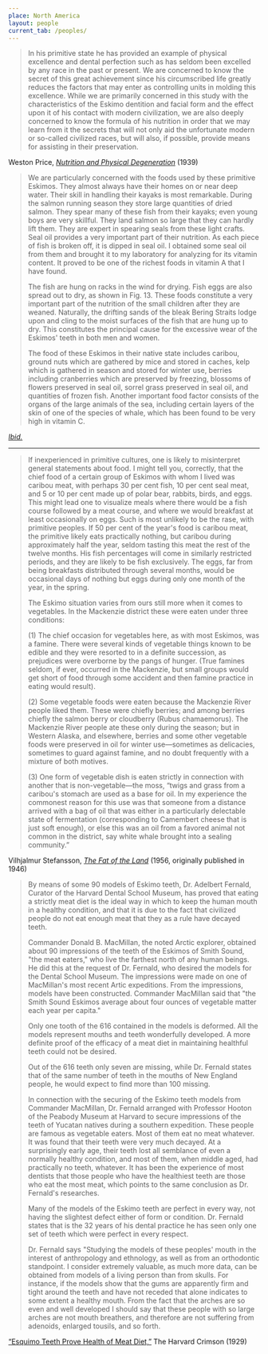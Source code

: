 ```yaml
---
place: North America
layout: people
current_tab: /peoples/
---
```


> In his primitive state he has provided an example of physical excellence and dental perfection such as has seldom been excelled by any race in the past or present. We are concerned to know the secret of this great achievement since his circumscribed life greatly reduces the factors that may enter as controlling units in molding this excellence. While we are primarily concerned in this study with the characteristics of the Eskimo dentition and facial form and the effect upon it of his contact with modern civilization, we are also deeply concerned to know the formula of his nutrition in order that we may learn from it the secrets that will not only aid the unfortunate modern or so-called civilized races, but will also, if possible, provide means for assisting in their preservation.

Weston Price, [_Nutrition and Physical Degeneration_](http://gutenberg.net.au/ebooks02/0200251h.html#ch5) (1939)

> We are particularly concerned with the foods used by these primitive Eskimos. They almost always have their homes on or near deep water. Their skill in handling their kayaks is most remarkable. During the salmon running season they store large quantities of dried salmon. They spear many of these fish from their kayaks; even young boys are very skillful. They land salmon so large that they can hardly lift them. They are expert in spearing seals from these light crafts. Seal oil provides a very important part of their nutrition. As each piece of fish is broken off, it is dipped in seal oil. I obtained some seal oil from them and brought it to my laboratory for analyzing for its vitamin content. It proved to be one of the richest foods in vitamin A that I have found.
>
> The fish are hung on racks in the wind for drying. Fish eggs are also spread out to dry, as shown in Fig. 13. These foods constitute a very important part of the nutrition of the small children after they are weaned. Naturally, the drifting sands of the bleak Bering Straits lodge upon and cling to the moist surfaces of the fish that are hung up to dry. This constitutes the principal cause for the excessive wear of the Eskimos' teeth in both men and women.
>
> The food of these Eskimos in their native state includes caribou, ground nuts which are gathered by mice and stored in caches, kelp which is gathered in season and stored for winter use, berries including cranberries which are preserved by freezing, blossoms of flowers preserved in seal oil, sorrel grass preserved in seal oil, and quantities of frozen fish. Another important food factor consists of the organs of the large animals of the sea, including certain layers of the skin of one of the species of whale, which has been found to be very high in vitamin C.

[_Ibid._](http://gutenberg.net.au/ebooks02/0200251h.html#ch5)

* * *

> If inexperienced in primitive cultures, one is likely to misinterpret general statements about food. I might tell you, correctly, that the chief food of a certain group of Eskimos with whom I lived was caribou meat, with perhaps 30 per cent fish, 10 per cent seal meat, and 5 or 10 per cent made up of polar bear, rabbits, birds, and eggs. This might lead one to visualize meals where there would be a fish course followed by a meat course, and where we would breakfast at least occasionally on eggs. Such is most unlikely to be the rase, with primitive peoples. If 50 per cent of the year's food is caribou meat, the primitive likely eats practically nothing, but caribou during approximately half the year, seldom tasting this meat the rest of the twelve months. His fish percentages will come in similarly restricted periods, and they are likely to be fish exclusively. The eggs, far from being breakfasts distributed through several months, would be occasional days of nothing but eggs during only one month of the year, in the spring.
>
> The Eskimo situation varies from ours still more when it comes to vegetables. In the Mackenzie district these were eaten under three conditions:
>
> (1) The chief occasion for vegetables here, as with most Eskimos, was a famine. There were several kinds of vegetable things known to be edible and they were resorted to in a definite succession, as prejudices were overborne by the pangs of hunger. (True famines seldom, if ever, occurred in the Mackenzie, but small groups would get short of food through some accident and then famine practice in eating would result).
>
> (2) Some vegetable foods were eaten because the Mackenzie River people liked them. These were chiefly berries; and among berries chiefly the salmon berry or cloudberry (Rubus chamaemorus). The Mackenzie River people ate these only during the season; but in Western Alaska, and elsewhere, berries and some other vegetable foods were preserved in oil for winter use—sometimes as delicacies, sometimes to guard against famine, and no doubt frequently with a mixture of both motives.
>
> (3) One form of vegetable dish is eaten strictly in connection with another that is non-vegetable—the moss, “twigs and grass from a caribou's stomach are used as a base for oil. In my experience the commonest reason for this use was that someone from a distance arrived with a bag of oil that was either in a particularly delectable state of fermentation (corresponding to Camembert cheese that is just soft enough), or else this was an oil from a favored animal not common in the district, say white whale brought into a sealing community.”

Vilhjalmur Stefansson, [_The Fat of the Land_](/docs/the-fat-of-the-land-vilhjalmur-stefansson.pdf) (1956, originally published in 1946)

> By means of some 90 models of Eskimo teeth, Dr. Adelbert Fernald, Curator of the Harvard Dental School Museum, has proved that eating a strictly meat diet is the ideal way in which to keep the human mouth in a healthy condition, and that it is due to the fact that civilized people do not eat enough meat that they as a rule have decayed teeth.
>
> Commander Donald B. MacMillan, the noted Arctic explorer, obtained about 90 impressions of the teeth of the Eskimos of Smith Sound, "the meat eaters," who live the farthest north of any human beings. He did this at the request of Dr. Fernald, who desired the models for the Dental School Museum. The impressions were made on one of MacMillan's most recent Artic expeditions. From the impressions, models have been constructed. Commander MacMillan said that "the Smith Sound Eskimos average about four ounces of vegetable matter each year per capita."
>
> Only one tooth of the 616 contained in the models is deformed. All the models represent mouths and teeth wonderfully developed. A more definite proof of the efficacy of a meat diet in maintaining healthful teeth could not be desired.
>
> Out of the 616 teeth only seven are missing, while Dr. Fernald states that of the same number of teeth in the mouths of New England people, he would expect to find more than 100 missing.
>
> In connection with the securing of the Eskimo teeth models from Commander MacMillan, Dr. Fernald arranged with Professor Hooton of the Peabody Museum at Harvard to secure impressions of the teeth of Yucatan natives during a southern expedition. These people are famous as vegetable eaters. Most of them eat no meat whatever. It was found that their teeth were very much decayed. At a surprisingly early age, their teeth lost all semblance of even a normally healthy condition, and most of them, when middle aged, had practically no teeth, whatever. It has been the experience of most dentists that those people who have the healthiest teeth are those who eat the most meat, which points to the same conclusion as Dr. Fernald's researches.
>
> Many of the models of the Eskimo teeth are perfect in every way, not having the slightest defect either of form or condition. Dr. Fernald states that is the 32 years of his dental practice he has seen only one set of teeth which were perfect in every respect.
>
> Dr. Fernald says "Studying the models of these peoples' mouth in the interest of anthropology and ethnology, as well as from an orthodontic standpoint. I consider extremely valuable, as much more data, can be obtained from models of a living person than from skulls. For instance, if the models show that the gums are apparently firm and tight around the teeth and have not receded that alone indicates to some extent a healthy mouth. From the fact that the arches are so even and well developed I should say that these people with so large arches are not mouth breathers, and therefore are not suffering from adenoids, enlarged tousils, and so forth.

[“Esquimo Teeth Prove Health of Meat Diet,”](https://www.thecrimson.com/article/1929/1/29/esquimo-teeth-prove-health-of-meat/) The Harvard Crimson (1929)

